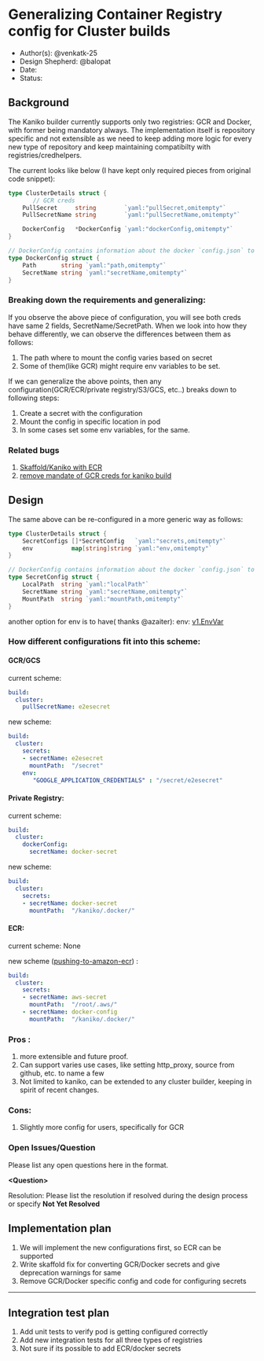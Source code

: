 # Generalizing Container Registry config for Cluster builds

* Author(s): @venkatk-25
* Design Shepherd: @balopat
* Date: 
* Status: 

## Background

The Kaniko builder currently supports only two registries: GCR and Docker, with former being mandatory always. 
The implementation itself is repository specific and not extensible as we need to keep adding more logic for every new type of repository and keep maintaining compatibilty with registries/credhelpers.

The current looks like below (I have kept only required pieces from original code snippet):
``` go
type ClusterDetails struct {
       // GCR creds
	PullSecret     string        `yaml:"pullSecret,omitempty"`
	PullSecretName string        `yaml:"pullSecretName,omitempty"`

	DockerConfig   *DockerConfig `yaml:"dockerConfig,omitempty"`
}

// DockerConfig contains information about the docker `config.json` to mount.
type DockerConfig struct {
	Path       string `yaml:"path,omitempty"`
	SecretName string `yaml:"secretName,omitempty"`
}
```
### Breaking down the requirements and generalizing:

If you observe the above piece of configuration, you will see both creds have same 2 fields, SecretName/SecretPath. 
When we look into how they behave differently, we can observe the differences between them as follows:
1. The path where to mount the config varies based on secret
1. Some of them(like GCR) might require env variables to be set.

If we can generalize the above points, then any configuration(GCR/ECR/private registry/S3/GCS, etc..) breaks down to following steps:
1. Create a secret with the configuration
2. Mount the config in specific location in pod
3. In some cases set some env variables, for the same.

### Related bugs
1. [Skaffold/Kaniko with ECR](https://github.com/GoogleContainerTools/skaffold/issues/731)
2. [remove mandate of GCR creds for kaniko build](https://github.com/GoogleContainerTools/skaffold/pull/1728)
## Design

The same above can be re-configured in a more generic way as follows:

``` go
type ClusterDetails struct {
	SecretConfigs []*SecretConfig   `yaml:"secrets,omitempty"`
	env           map[string]string `yaml:"env,omitempty"`
}

// DockerConfig contains information about the docker `config.json` to mount.
type SecretConfig struct {
	LocalPath  string `yaml:"localPath"`
	SecretName string `yaml:"secretName,omitempty"`
	MountPath  string `yaml:"mountPath,omitempty"`
}
```

another option for env is to have( thanks @azaiter):
env: [v1.EnvVar](https://github.com/GoogleCloudPlatform/freshpod/blob/master/vendor/k8s.io/api/core/v1/types.go#L1693)
### How different configurations fit into this scheme:
#### GCR/GCS
current scheme:
``` yaml
build:
  cluster:
    pullSecretName: e2esecret
```
new scheme:
``` yaml
build:
  cluster:
    secrets: 
    - secretName: e2esecret
      mountPath:  "/secret"
    env:
       "GOOGLE_APPLICATION_CREDENTIALS" : "/secret/e2esecret"
```
#### Private Registry:
current scheme:
``` yaml
build:
  cluster:
    dockerConfig:
      secretName: docker-secret
```
new scheme:
``` yaml
build:
  cluster:
    secrets: 
    - secretName: docker-secret
      mountPath:  "/kaniko/.docker/"
```
#### ECR:
current scheme: None

new scheme ([pushing-to-amazon-ecr](https://github.com/GoogleContainerTools/kaniko/#pushing-to-amazon-ecr)) :
``` yaml
build:
  cluster:
    secrets: 
    - secretName: aws-secret
      mountPath:  "/root/.aws/"
    - secretName: docker-config
      mountPath:  "/kaniko/.docker/"
```
### Pros :
1. more extensible and future proof.
2. Can support varies use cases, like setting http_proxy, source from github, etc. to name a few
3. Not limited to kaniko, can be extended to any cluster builder, keeping in spirit of recent changes.

### Cons:
1. Slightly more config for users, specifically for GCR

### Open Issues/Question

Please list any open questions here in the format.

**\<Question\>**

Resolution: Please list the resolution if resolved during the design process or
specify __Not Yet Resolved__

## Implementation plan
1. We will implement the new configurations first, so ECR can be supported
2. Write skaffold fix for converting GCR/Docker secrets and give deprecation warnings for same
3. Remove GCR/Docker specific config and code for configuring secrets

___


## Integration test plan

1. Add unit tests to verify pod is getting configured correctly
2. Add new integration tests for all three types of registries
3. Not sure if its possible to add ECR/docker secrets
